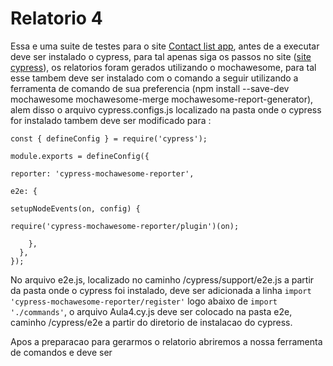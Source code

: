 # Relatorio 4

Essa e uma suite de testes para o site [Contact list app](https://thinking-tester-contact-list.herokuapp.com), antes de a executar deve ser instalado o cypress, para tal apenas siga os passos no site ([site cypress](https://www.cypress.io)), os relatorios foram gerados utilizando o mochawesome, para tal esse tambem deve ser instalado com o comando a seguir utilizando a ferramenta de comando de sua preferencia (npm install --save-dev mochawesome mochawesome-merge mochawesome-report-generator), alem disso o arquivo cypress.configs.js localizado na pasta onde o cypress for instalado tambem deve ser modificado para :
```
const { defineConfig } = require('cypress');

module.exports = defineConfig({

reporter: 'cypress-mochawesome-reporter',

e2e: {

setupNodeEvents(on, config) {

require('cypress-mochawesome-reporter/plugin')(on);

    },
  },
});
```
No arquivo e2e.js, localizado no caminho /cypress/support/e2e.js a partir da pasta onde o cypress foi instalado, deve ser adicionada a linha `import 'cypress-mochawesome-reporter/register'` logo abaixo de `import './commands'`, o arquivo Aula4.cy.js deve ser colocado na pasta e2e, caminho /cypress/e2e a partir do diretorio de instalacao do cypress.

Apos a preparacao para gerarmos o relatorio abriremos a nossa ferramenta de comandos e deve ser 

